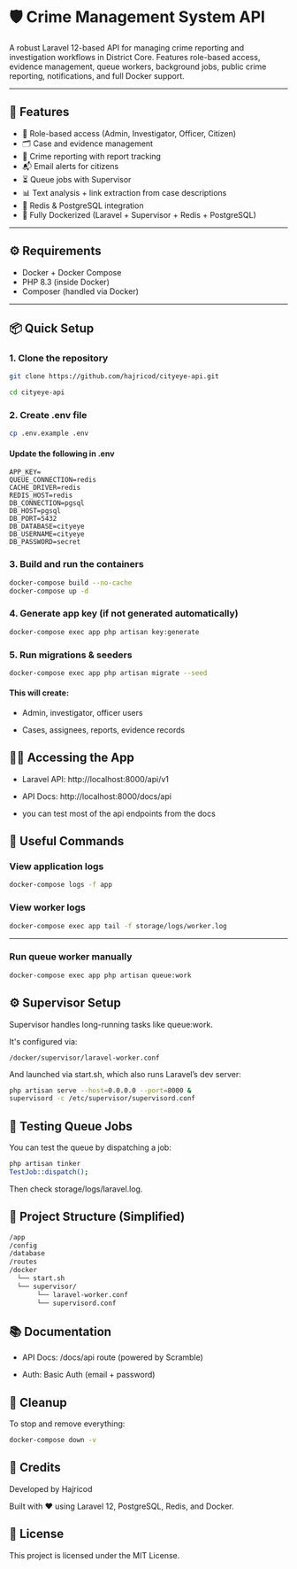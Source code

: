 # 🛡️ Crime Management System API

A robust Laravel 12-based API for managing crime reporting and investigation workflows in District Core. Features role-based access, evidence management, queue workers, background jobs, public crime reporting, notifications, and full Docker support.

---

## 🚀 Features

- 🔐 Role-based access (Admin, Investigator, Officer, Citizen)
- 🗂 Case and evidence management
- 🧾 Crime reporting with report tracking
- 📬 Email alerts for citizens
- ⏳ Queue jobs with Supervisor
- 📊 Text analysis + link extraction from case descriptions
- 🔁 Redis & PostgreSQL integration
- 🐳 Fully Dockerized (Laravel + Supervisor + Redis + PostgreSQL)

---

## ⚙️ Requirements

- Docker + Docker Compose
- PHP 8.3 (inside Docker)
- Composer (handled via Docker)

---

## 📦 Quick Setup

### 1. Clone the repository

```bash
git clone https://github.com/hajricod/cityeye-api.git

cd cityeye-api
```

### 2. Create .env file

```bash
cp .env.example .env
```

#### Update the following in .env

```
APP_KEY=
QUEUE_CONNECTION=redis
CACHE_DRIVER=redis
REDIS_HOST=redis
DB_CONNECTION=pgsql
DB_HOST=pgsql
DB_PORT=5432
DB_DATABASE=cityeye
DB_USERNAME=cityeye
DB_PASSWORD=secret
```

### 3. Build and run the containers

```bash
docker-compose build --no-cache
docker-compose up -d
```

### 4. Generate app key (if not generated automatically)

```bash
docker-compose exec app php artisan key:generate
```

### 5. Run migrations & seeders

```bash
docker-compose exec app php artisan migrate --seed
```

#### This will create:

- Admin, investigator, officer users

- Cases, assignees, reports, evidence records

## 👨‍✈️ Accessing the App

- Laravel API: http://localhost:8000/api/v1

- API Docs: http://localhost:8000/docs/api

- you can test most of the api endpoints from the docs


## 🧰 Useful Commands

### View application logs

```bash
docker-compose logs -f app
```

### View worker logs

```bash
docker-compose exec app tail -f storage/logs/worker.log
```
---

### Run queue worker manually

```bash
docker-compose exec app php artisan queue:work
```

## ⚙️ Supervisor Setup

Supervisor handles long-running tasks like queue:work.

It's configured via:

```text
/docker/supervisor/laravel-worker.conf
```

And launched via start.sh, which also runs Laravel’s dev server:

```bash
php artisan serve --host=0.0.0.0 --port=8000 &
supervisord -c /etc/supervisor/supervisord.conf
```

## 🧪 Testing Queue Jobs

You can test the queue by dispatching a job:
```bash
php artisan tinker
TestJob::dispatch();
```

Then check storage/logs/laravel.log.

## 📂 Project Structure (Simplified)

```bash
/app
/config
/database
/routes
/docker
  └── start.sh
  └── supervisor/
       └── laravel-worker.conf
       └── supervisord.conf
```

## 📚 Documentation

- API Docs: /docs/api route (powered by Scramble)

- Auth: Basic Auth (email + password)


## 🧼 Cleanup

To stop and remove everything:

```bash
docker-compose down -v
```

## 👏 Credits

Developed by Hajricod

Built with ❤️ using Laravel 12, PostgreSQL, Redis, and Docker.

## 📜 License

This project is licensed under the MIT License.
